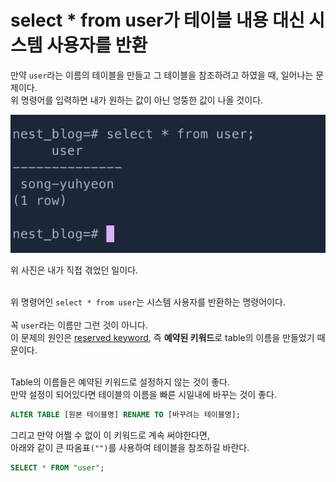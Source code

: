 # select * from user가 테이블 내용 대신 시스템 사용자를 반환
만약 `user`라는 이름의 테이블을 만들고 그 테이블을 참조하려고 하였을 때, 일어나는 문제이다.<br>
위 명령어를 입력하면 내가 원하는 값이 아닌 엉뚱한 값이 나올 것이다.

<img src="./img/sql_error.png">

위 사진은 내가 직접 겪었던 일이다.<br>
<br>

위 명령어인 `select * from user`는 시스템 사용자를 반환하는 명령어이다.<br><br>
꼭 `user`라는 이름만 그런 것이 아니다.<br>
이 문제의 원인은 [reserved keyword](https://www.postgresql.org/docs/current/sql-keywords-appendix.html), 즉 **예약된 키워드**로 table의 이름을 만들었기 때문이다.<br>
<br>

Table의 이름들은 예약된 키워드로 설정하지 않는 것이 좋다.<br>
만약 설정이 되어있다면 테이블의 이름을 빠른 시일내에 바꾸는 것이 좋다.

```sql
ALTER TABLE [원본 테이블명] RENAME TO [바꾸려는 테이블명];
```

그리고 만약 어쩔 수 없이 이 키워드로 계속 써야한다면,<br>
아래와 같이 큰 따옴표`("")`를 사용하여 테이블을 참조하길 바란다.<br>
```sql
SELECT * FROM "user";
```